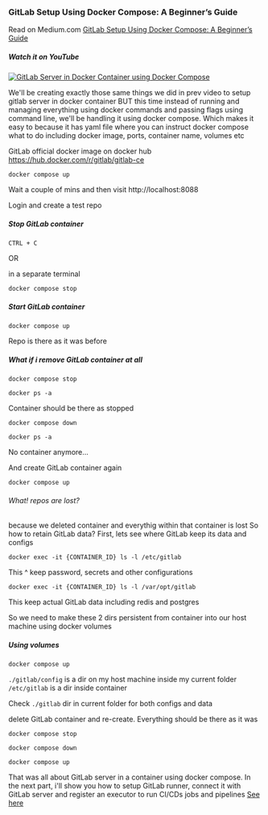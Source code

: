 ### GitLab Setup Using Docker Compose: A Beginner’s Guide

Read on Medium.com [GitLab Setup Using Docker Compose: A Beginner’s Guide](https://medium.com/@BuildWithLal/gitlab-setup-using-docker-compose-a-beginners-guide-3dbf1ef0cbb2)

##### Watch it on YouTube

[![GitLab Server in Docker Container using Docker Compose](https://img.youtube.com/vi/o5aR9aQUytQ/0.jpg)](https://www.youtube.com/watch?v=o5aR9aQUytQ)

We'll be creating exactly those same things we did in prev video to setup gitlab server in docker container
BUT this time instead of running and managing everything using docker commands and passing flags using command line, we'll be handling it using docker compose. Which makes it easy to because it has yaml file where you can
instruct docker compose what to do including docker image, ports, container name, volumes etc

GitLab official docker image on docker hub
https://hub.docker.com/r/gitlab/gitlab-ce

```
docker compose up
```

Wait a couple of mins and then visit
http://localhost:8088

Login and create a test repo

##### Stop GitLab container
```
CTRL + C
```

OR

in a separate terminal
```
docker compose stop
```

##### Start GitLab container
```
docker compose up
```

Repo is there as it was before

##### What if i remove GitLab container at all
```
docker compose stop
```
```
docker ps -a
```
Container should be there as stopped

```
docker compose down
```
```
docker ps -a
```
No container anymore...

And create GitLab container again
```
docker compose up
```

###### What! repos are lost? 
because we deleted container and everythig within that container is lost
So how to retain GitLab data?
First, lets see where GitLab keep its data and configs
```
docker exec -it {CONTAINER_ID} ls -l /etc/gitlab
```
This ^ keep password, secrets and other configurations

```
docker exec -it {CONTAINER_ID} ls -l /var/opt/gitlab
```

This keep actual GitLab data including redis and postgres

So we need to make these 2 dirs persistent from container into our host machine using
docker volumes


##### Using volumes
```
docker compose up
```
`./gitlab/config` is a dir on my host machine inside my current folder
`/etc/gitlab` is a dir inside container

Check `./gitlab` dir in current folder for both configs and data

delete GitLab container and re-create. Everything should be there as it was
```
docker compose stop
```
```
docker compose down
```
```
docker compose up
```

That was all about GitLab server in a container using docker compose.
In the next part, i'll show you how to setup GitLab runner, connect it with GitLab server
and register an executor to run CI/CDs jobs and pipelines
[See here](../3.%20setup-gitlab-runner-with-docker-executor/runner-instance.md)

